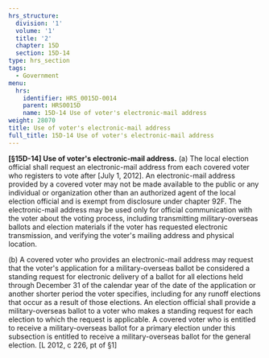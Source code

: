```yaml
---
hrs_structure:
  division: '1'
  volume: '1'
  title: '2'
  chapter: 15D
  section: 15D-14
type: hrs_section
tags:
  - Government
menu:
  hrs:
    identifier: HRS_0015D-0014
    parent: HRS0015D
    name: 15D-14 Use of voter's electronic-mail address
weight: 28070
title: Use of voter's electronic-mail address
full_title: 15D-14 Use of voter's electronic-mail address
---
```

**[§15D-<a>14] Use of voter's electronic-mail address</a>.** (a) The local election official shall request an electronic-mail address from each covered voter who registers to vote after [July 1, 2012]. An electronic-mail address provided by a covered voter may not be made available to the public or any individual or organization other than an authorized agent of the local election official and is exempt from disclosure under chapter 92F. The electronic-mail address may be used only for official communication with the voter about the voting process, including transmitting military-overseas ballots and election materials if the voter has requested electronic transmission, and verifying the voter's mailing address and physical location.

(b) A covered voter who provides an electronic-mail address may request that the voter's application for a military-overseas ballot be considered a standing request for electronic delivery of a ballot for all elections held through December 31 of the calendar year of the date of the application or another shorter period the voter specifies, including for any runoff elections that occur as a result of those elections. An election official shall provide a military-overseas ballot to a voter who makes a standing request for each election to which the request is applicable. A covered voter who is entitled to receive a military-overseas ballot for a primary election under this subsection is entitled to receive a military-overseas ballot for the general election. [L 2012, c 226, pt of §1]